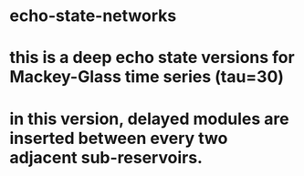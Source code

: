 # echo-state-networks
# this is a deep echo state versions for Mackey-Glass time series (tau=30)
# in this version, delayed modules are inserted between every two adjacent sub-reservoirs.
